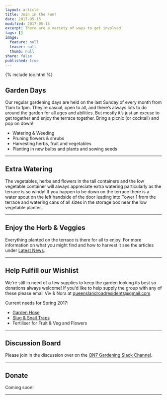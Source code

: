 ```yaml
---
layout: article
title: Join in the Fun!
date: 2017-05-15
modified: 2017-05-15
excerpt: There are a variety of ways to get involved.
tags: []
image:
  feature: null
  teaser: null
  thumb: null
share: false
published: true
---
```


{% include toc.html %}

## Garden Days

Our regular gardening days are held on the last Sunday of every month from 11am to 1pm. They’re casual, open to all, and there’s always lots to do around the garden for all ages and abilities. But mostly it’s just an excuse to get together and enjoy the terrace together. Bring a picnic (or cocktail) and pop on down!
 
+ Watering & Weeding
+ Pruning flowers & shrubs
+ Harvesting herbs, fruit and vegetables
+ Planting in new bulbs and plants and sowing seeds

---

## Extra Watering

The vegetables, herbs and flowers in the tall containers and the low vegetable container will always appreciate extra watering particularly as the terrace is so windy! If you happen to be down on the terrace there is a water spout on the left handside of the door leading into Tower 1 from the terrace and watering cans of all sizes in the storage box near the low vegetable planter. 

---

## Enjoy the Herb & Veggies

Everything planted on the terrace is there for all to enjoy. For more information on what you might find and how to harvest it see the articles under [Latest News](https://qn7gardening.github.io/articles/). 

---

## Help Fulfill our Wishlist

We're still in need of a few supplies to keep the garden looking its best so donations always welcome! If you'd like to help supply the group with any of these please email Viv & Nora at <queenslandroadresidents@gmail.com>.  

Current needs for Spring 2017:

+ [Garden Hose](http://www.waterirrigation.co.uk/lay-flat-garden-hose-with-7-function-spray-gun-50ft.html) 
+ [Slug & Snail Traps](http://www.ebay.co.uk/itm/like/192142538951)
+ Fertiliser for Fruit & Veg and Flowers

---

## Discussion Board

Please join in the discussion over on the [QN7 Gardening Slack Channel](https://qn7gardening.slack.com).

---

## Donate

Coming soon!

---

